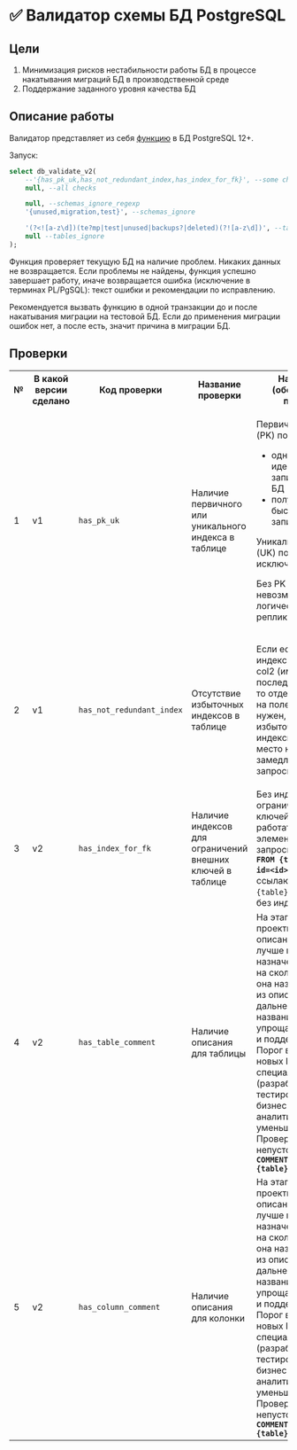 # ✅ Валидатор схемы БД PostgreSQL

## Цели

1. Минимизация рисков нестабильности работы БД в процессе накатывания миграций БД в производственной среде
1. Поддержание заданного уровня качества БД


## Описание работы

Валидатор представляет из себя [функцию](functions/db_validate_v2.sql) в БД PostgreSQL 12+.

Запуск:

```sql
select db_validate_v2(
    --'{has_pk_uk,has_not_redundant_index,has_index_for_fk}', --some checks
    null, --all checks

    null, --schemas_ignore_regexp
    '{unused,migration,test}', --schemas_ignore

    '(?<![a-z\d])(te?mp|test|unused|backups?|deleted)(?![a-z\d])', --tables_ignore_regexp
    null --tables_ignore
);
```

Функция проверяет текущую БД на наличие проблем. Никаких данных не возвращается. Если проблемы не найдены, функция успешно завершает работу, иначе возвращается ошибка (исключение в терминах PL/PgSQL): текст ошибки и рекомендации по исправлению.

Рекомендуется вызвать функцию в одной транзакции до и после накатывания миграции на тестовой БД. Если до применения миграции ошибок нет, а после есть, значит причина в миграции БД.

## Проверки

<table class="relative-table wrapped" style="width: 100.0%;">
    <colgroup><col /><col /><col style="width: 16.2491%;" /><col style="width: 17.7945%;" /><col style="width: 51.5393%;" /></colgroup>
<tbody>
<tr>
    <th class="numberingColumn">№</th>
    <th colspan="1">В какой версии сделано</th>
    <th colspan="1">Код проверки</th>
    <th>Название проверки</th>
    <th>Назначение (обоснование) проверки</th>
</tr>
<tr>
    <td class="numberingColumn">1</td>
    <td colspan="1">v1</td>
    <td colspan="1"><code>has_pk_uk</code></td>
    <td>
        <p>Наличие первичного или уникального индекса в таблице</p>
    </td>
    <td>
        <p>Первичный индекс (PK) позволяет</p>
        <ul>
            <li>однозначно идентифицировать запись таблицы БД</li>
            <li>получить очень быстрый доступ к записи</li>
        </ul>
        <p>Уникальный индекс (UK) позволяет исключить дубликаты</p>
        <p>Без PK или UK невозможно сделать логическую репликацию.</p>
    </td>
</tr>
<tr>
    <td class="numberingColumn">2</td>
    <td colspan="1">v1</td>
    <td colspan="1"><code>has_not_redundant_index</code></td>
    <td>
        <p>Отсутствие избыточных индексов в таблице</p></td>
    <td>
    <p>Если есть составной индекс на поля col1 и col2 (именно в такой последовательности), то отдельный индекс на поле col1 не нужен, он <span style="letter-spacing: 0.0px;">избыточный. Лишние индексы занимают место на диске и замедляют DML запросы.</span></p></td>
</tr>
<tr>
    <td class="numberingColumn">3</td>
    <td colspan="1">v2</td>
    <td colspan="1"><code>has_index_for_fk</code></td>
    <td colspan="1">
    <p>Наличие индексов для ограничений внешних ключей в таблице</p></td>
    <td colspan="1">Без индексов на ограничения внешних ключей (FK) могут работать медленно элементарные запросы типа <strong><code>DELETE FROM {table} WHERE id=&lt;id&gt;</code></strong> из-за ссылающихся на <code>{table}</code> таблиц по FK без индекса.</td>
</tr>
<tr>
    <td class="numberingColumn">4</td>
    <td colspan="1">v2</td>
    <td colspan="1"><code>has_table_comment</code></td>
    <td colspan="1">Наличие описания для таблицы</td>
    <td colspan="1">На этапе проектирования описание помогает лучше понять назначение таблицы и на сколько удачно она названа исходя из описания.
                    В дальнейшем тандем названия и описания упрощают понимание и поддержку кода. Порог входа для новых IT специалистов (разработчиков, тестировщиков, бизнес- и системных аналитиков) уменьшается.
                    Проверка на наличие непустого значения в <strong><code>COMMENT ON TABLE {table}</code></strong>
    </td>
</tr>
<tr>
    <td class="numberingColumn">5</td>
    <td colspan="1">v2</td>
    <td colspan="1"><code>has_column_comment</code></td>
    <td colspan="1">Наличие описания для колонки</td>
    <td colspan="1">На этапе проектирования описание помогает лучше понять назначение колонки и на сколько удачно она названа исходя из описания.
                    В дальнейшем тандем названия и описания упрощают понимание и поддержку кода. Порог входа для новых IT специалистов (разработчиков, тестировщиков, бизнес- и системных аналитиков) уменьшается.
                    Проверка на наличие непустого значения в <strong><code>COMMENT ON TABLE {table}.{column}</code></strong>
    </td>
</tr>
</tbody>
</table>
